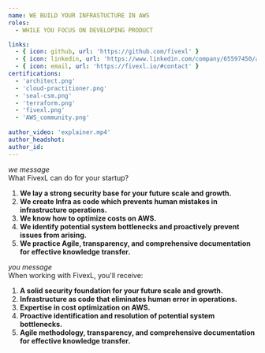 ```yaml
---
name: WE BUILD YOUR INFRASTUCTURE IN AWS 
roles:
  - WHILE YOU FOCUS ON DEVELOPING PRODUCT

links:
  - { icon: github, url: 'https://github.com/fivexl' }
  - { icon: linkedin, url: 'https://www.linkedin.com/company/65597450/admin' }
  - { icon: email, url: 'https://fivexl.io/#contact' }
certifications:
  - 'architect.png'
  - 'cloud-practitioner.png'
  - 'seal-csm.png'
  - 'terraform.png'
  - 'fivexl.png'
  - 'AWS_community.png'
  
author_video: 'explainer.mp4'
author_headshot: 
author_id: 
---
```

*we message*  
What FivexL can do for your startup?
1. **We lay a strong security base for your future scale and growth.**
2. **We create Infra as code which prevents human mistakes in infrastructure operations.** 
3. **We know how to optimize costs on AWS.**
4. **We identify potential system bottlenecks and proactively prevent issues from arising.** 
5. **We practice Agile, transparency, and comprehensive documentation for effective knowledge transfer.**

*you message*  
When working with FivexL, you'll receive:
1. **A solid security foundation for your future scale and growth.**
2. **Infrastructure as code that eliminates human error in operations.**
3. **Expertise in cost optimization on AWS.**
4. **Proactive identification and resolution of potential system bottlenecks.**
5. **Agile methodology, transparency, and comprehensive documentation for effective knowledge transfer.**

